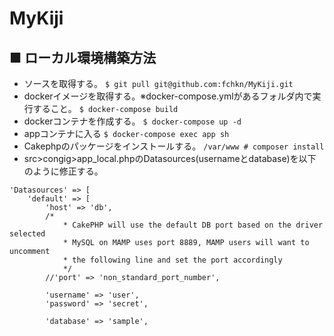 # MyKiji

## ■ ローカル環境構築方法
- ソースを取得する。
 `$ git pull git@github.com:fchkn/MyKiji.git`
- dockerイメージを取得する。※docker-compose.ymlがあるフォルダ内で実行すること。
 `$ docker-compose build`
- dockerコンテナを作成する。
 `$ docker-compose up -d`
- appコンテナに入る
 `$ docker-compose exec app sh`
- Cakephpのパッケージをインストールする。
 `/var/www # composer install`
- src>congig>app_local.phpのDatasources(usernameとdatabase)を以下のように修正する。
```
'Datasources' => [
    'default' => [
        'host' => 'db',
        /*
            * CakePHP will use the default DB port based on the driver selected
            * MySQL on MAMP uses port 8889, MAMP users will want to uncomment
            * the following line and set the port accordingly
            */
        //'port' => 'non_standard_port_number',

        'username' => 'user',
        'password' => 'secret',

        'database' => 'sample',
```